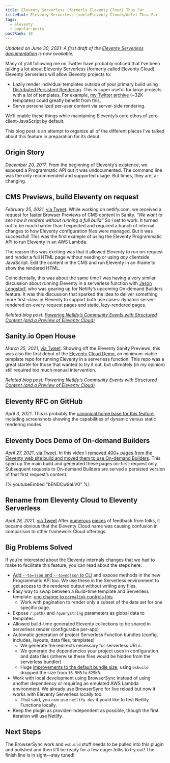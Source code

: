 ```yaml
---
title: Eleventy Serverless (formerly Eleventy Cloud) Thus Far
titleHtml: Eleventy Serverless (<del>Eleventy Cloud</del>) Thus Far
tags:
  - eleventy
  - popular-posts
postRank: 18
---
```

_Updated on June 30, 2021: A first draft of the [Eleventy Serverless documentation](https://www.11ty.dev/docs/plugins/serverless/) is now available._

Many of y’all following me on Twitter have probably noticed that I’ve been talking a lot about Eleventy Serverless (formerly called Eleventy Cloud). Eleventy Serverless will allow Eleventy projects to:

* Lazily render individual templates outside of your primary build using [Distributed Persistent Rendering](https://www.netlify.com/blog/2021/04/14/distributed-persistent-rendering-a-new-jamstack-approach-for-faster-builds/). This is super useful for large projects with a _lot_ of templates. For example, [my Twitter archive](/twitter/) (~32K templates) could greatly benefit from this.
* Serve personalized per-user content via server-side rendering.

We’ll enable these things while maintaining Eleventy’s core ethos of zero-client-JavaScript by default.

This blog post is an attempt to organize all of the different places I’ve talked about this feature in preparation for its debut.

## Origin Story

_December 20, 2017_. From the beginning of Eleventy’s existence, we exposed a Programmatic API but it was undocumented. The command line was the only recommended and supported usage. But times, they are, a-changing.

## CMS Previews, build Eleventy on request

_February 25, 2021_, [via Tweet](https://twitter.com/zachleat/status/1365091172138569730). While working on netlify.com, we received a request for faster Browser Previews of CMS content in Sanity. _“We want to see how it renders without running a full build”_ So I set to work. It turned out to be much harder than I expected and required a bunch of internal changes to how Eleventy configuration files were managed. But it was successful! This was the first example of using the Eleventy Programmatic API to run Eleventy in an AWS Lambda.

The reason this was exciting was that it allowed Eleventy to run on-request and render a full HTML page without needing or using _any_ clientside JavaScript. Edit the content in the CMS and run Eleventy in an iframe to show the rendered HTML.

Coincidentally, this was about the same time I was having a very similar discussion about running Eleventy in a serverless function with [Jason Lengstorf](https://twitter.com/zachleat/status/1359963610689208320), who was gearing up for Netlify’s upcoming On-demand Builders feature. It was this discussion that sparked the idea to deliver something more first-class in Eleventy to support both use cases: dynamic server-rendered on-every-request pages and static, lazy-rendered pages.

_Related blog post: [Powering Netlify’s Community Events with Structured Content (and a Preview of Eleventy Cloud)](/web/netlify-powers-events/)_

## Sanity.io Open House

_March 25, 2021_, [via Tweet](https://twitter.com/sanity_io/status/1372985675713236997). Showing off the Eleventy Sanity Previews, this was also the first debut of the [Eleventy Cloud Demo](https://github.com/11ty/demo-eleventy-cloud), an minimum-viable template repo for running Eleventy in a serverless function. This repo was a great starter for those that wanted to try it out, but ultimately (in my opinion) still required too much manual intervention.

_Related blog post: [Powering Netlify’s Community Events with Structured Content (and a Preview of Eleventy Cloud)](/web/netlify-powers-events/)_

## Eleventy RFC on GitHub

_April 3, 2021_. This is probably the [canonical home base for this feature](https://github.com/11ty/eleventy/issues/1727), including screenshots showing the capabilities of dynamic versus static rendering modes.

## Eleventy Docs Demo of On-demand Builders

_April 27, 2021_, [via Tweet](https://twitter.com/zachleat/status/1387101402279907334). In this video I [removed 400+ pages from the Eleventy web site build and moved them to use On-demand Builders](/web/eleventy-cloud-authors-pages/). This sped up the main build and generated these pages on-first-request only. Subsequent requests to On-demand Builders are served a persisted version of that first request’s content.

{% youtubeEmbed "bENDCw9aLV0" %}

## Rename from Eleventy Cloud to Eleventy Serverless

_April 28, 2021_, [via Tweet](https://twitter.com/eleven_ty/status/1389400698295570432) After [numerous](https://twitter.com/swyx/status/1387515780787412992) [pieces](https://twitter.com/CoreyDMcCarty/status/1375104884702318595) of feedback from folks, it became obvious that the Eleventy Cloud name was causing confusion in comparison to other framework Cloud offerings.


## Big Problems Solved

If you’re interested about the Eleventy internals changes that we had to make to facilitate this feature, you can read about the steps here:

* [Add `--to=json` and `--to=ndjson` to CLI](https://github.com/11ty/eleventy/pull/1629) and expose methods in the new Programmatic API too. We use these in the Serverless environment to get access to the rendered output without writing any files.
* Easy way to swap between a Build-time template and Serverless template: [one change to `permalink` controls this](https://twitter.com/zachleat/status/1387151633184874500).
  * Work with pagination to render only a subset of the data set for one specific page.
* Expose `/:path/` and `?querystring` parameters as global data to templates.
* Allowed build-time generated Eleventy collections to be shared in serverless render (configurable per-app)
* Automatic generation of project Serverless Function bundles (config, includes, layouts, data files, templates)
  * We generate the redirects necessary for serverless URLs.
  * We generate the dependencies your project uses in configuration and data files (otherwise these files would be hidden from the serverless bundler)
  * Huge [improvements to the default bundle size](https://twitter.com/zachleat/status/1395506310658015239), using `esbuild` dropped the size from `16.5MB` to `625KB`.
* Work with local development using BrowserSync instead of using another dependency or requiring an emulated AWS Lambda environment. We already use BrowserSync for live reload but now it works with Eleventy Serverless locally too.
  * That said, you _can_ use `netlify dev` if you’d like to test Netlify Functions locally.
* Keep the plugin as provider-independent as possible, though the first iteration will use Netlify.

## Next Steps

The BrowserSync work and `esbuild` stuff needs to be pulled into this plugin and polished and then it’ll be ready for a few eager folks to try out! The finish line is in sight—stay tuned!
